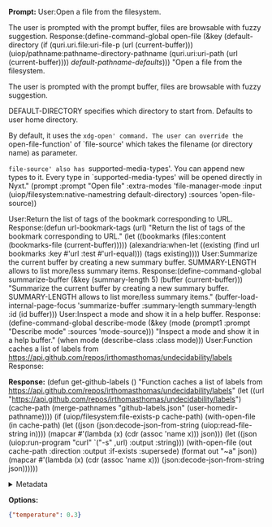 **Prompt:**
User:Open a file from the filesystem.

The user is prompted with the prompt buffer, files are browsable with
fuzzy suggestion.
Response:(define-command-global open-file
(&key
 (default-directory
  (if (quri.uri.file:uri-file-p (url (current-buffer)))
      (uiop/pathname:pathname-directory-pathname
       (quri.uri:uri-path (url (current-buffer))))
      *default-pathname-defaults*)))
"Open a file from the filesystem.

The user is prompted with the prompt buffer, files are browsable with
fuzzy suggestion.

DEFAULT-DIRECTORY specifies which directory to start from. Defaults to user home
directory.

By default, it uses the `xdg-open' command. The user can override the
`open-file-function' of `file-source' which takes the filename (or
directory name) as parameter.

`file-source' also has `supported-media-types'. You can append new types to
it. Every type in `supported-media-types' will be opened directly in Nyxt."
(prompt :prompt "Open file" :extra-modes 'file-manager-mode :input
        (uiop/filesystem:native-namestring default-directory) :sources
        'open-file-source))

User:Return the list of tags of the bookmark corresponding to URL.
Response:(defun url-bookmark-tags (url)
"Return the list of tags of the bookmark corresponding to URL."
(let ((bookmarks (files:content (bookmarks-file (current-buffer)))))
(alexandria:when-let ((existing
                       (find url bookmarks :key #'url :test #'url-equal)))
  (tags existing))))
User:Summarize the current buffer by creating a new summary buffer.
SUMMARY-LENGTH allows to list more/less summary items.
Response:(define-command-global summarize-buffer
(&key (summary-length 5) (buffer (current-buffer)))
"Summarize the current buffer by creating a new summary buffer.
SUMMARY-LENGTH allows to list more/less summary items."
(buffer-load-internal-page-focus 'summarize-buffer :summary-length
                                summary-length :id (id buffer)))
User:Inspect a mode and show it in a help buffer.
Response:(define-command-global describe-mode
(&key (mode (prompt1 :prompt "Describe mode" :sources 'mode-source)))
"Inspect a mode and show it in a help buffer."
(when mode (describe-class :class mode)))
User:Function caches a list of labels from https://api.github.com/repos/irthomasthomas/undecidability/labels 
Response:


**Response:**
(defun get-github-labels ()
  "Function caches a list of labels from https://api.github.com/repos/irthomasthomas/undecidability/labels"
  (let ((url "https://api.github.com/repos/irthomasthomas/undecidability/labels")
        (cache-path (merge-pathnames "github-labels.json" (user-homedir-pathname))))
    (if (uiop/filesystem:file-exists-p cache-path)
        (with-open-file (in cache-path)
          (let ((json (json:decode-json-from-string (uiop:read-file-string in))))
            (mapcar #'(lambda (x) (cdr (assoc 'name x))) json)))
        (let ((json (uiop:run-program "curl" `("-s" ,url) :output :string)))
          (with-open-file (out cache-path :direction :output :if-exists :supersede)
            (format out "~a" json))
          (mapcar #'(lambda (x) (cdr (assoc 'name x))) (json:decode-json-from-string json))))))

<details><summary>Metadata</summary>

- Duration: 2909 ms
- Datetime: 2023-11-28T10:27:52.775178
- Model: gpt-3.5-turbo-instruct

</details>

**Options:**
```json
{"temperature": 0.3}
```

